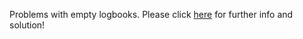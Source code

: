 Problems with empty logbooks. Please click [here](http://www.cgeo.org/faq.html#6065) for further info and solution!
